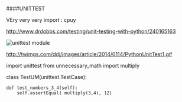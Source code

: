 
####UNITTEST

VEry very very import : cpuy

http://www.drdobbs.com/testing/unit-testing-with-python/240165163

![unittest module](http://twimgs.com/ddj/images/article/2014/0114/PythonUnitTest1.gif)


http://twimgs.com/ddj/images/article/2014/0114/PythonUnitTest1.gif

import unittest
from unnecessary_math import multiply
 
class TestUM(unittest.TestCase):
 
    def test_numbers_3_4(self):
        self.assertEqual( multiply(3,4), 12)
 
 
 

